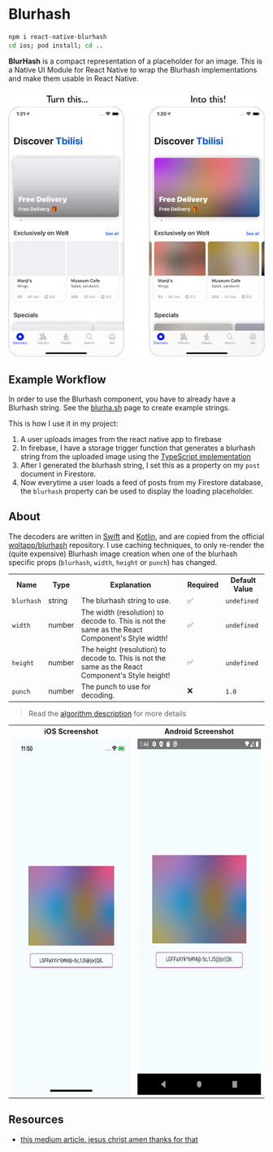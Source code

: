 # Blurhash

```sh
npm i react-native-blurhash
cd ios; pod install; cd ..
```

**BlurHash** is a compact representation of a placeholder for an image. This is a Native UI Module for React Native to wrap the Blurhash implementations and make them usable in React Native.

<img src="img/explanation.png" alt="Turn grey image boxes into colorful blurred images" width=700>

## Example Workflow

In order to use the Blurhash component, you have to already have a Blurhash string. See the [blurha.sh](https://blurha.sh) page to create example strings.

This is how I use it in my project:

1. A user uploads images from the react native app to firebase
2. In firebase, I have a storage trigger function that generates a blurhash string from the uploaded image using the [TypeScript implementation](https://github.com/woltapp/blurhash/blob/master/TypeScript/src/encode.ts)
3. After I generated the blurhash string, I set this as a property on my `post` document in Firestore.
4. Now everytime a user loads a feed of posts from my Firestore database, the `blurhash` property can be used to display the loading placeholder.

## About

The decoders are written in [Swift](ios/BlurhashDecode.swift) and [Kotlin](android/src/main/java/com/blurhash/BlurhashDecode.java), and are copied from the official [woltapp/blurhash](https://github.com/woltapp/blurhash) repository. I use caching techniques, to only re-render the (quite expensive) Blurhash image creation when one of the blurhash specific props (`blurhash`, `width`, `height` or `punch`) has changed.

<table>
  <tr>
    <th>Name</th>
    <th>Type</th>
    <th>Explanation</th>
    <th>Required</th>
    <th>Default Value</th>
  </td>
  <tr>
    <td><code>blurhash</code></td>
    <td>string</td>
    <td>The blurhash string to use.</td>
    <td>✅</td>
    <td><code>undefined</code></td>
  </tr>
  <tr>
    <td><code>width</code></td>
    <td>number</td>
    <td>The width (resolution) to decode to. This is not the same as the React Component's Style width!</td>
    <td>✅</td>
    <td><code>undefined</code></td>
  </tr>
  <tr>
    <td><code>height</code></td>
    <td>number</td>
    <td>The height (resolution) to decode to. This is not the same as the React Component's Style height!</td>
    <td>✅</td>
    <td><code>undefined</code></td>
  </tr>
  <tr>
    <td><code>punch</code></td>
    <td>number</td>
    <td>The punch to use for decoding.</td>
    <td>❌</td>
    <td><code>1.0</code></td>
  </tr>
</table>

> Read the [algorithm description](https://github.com/woltapp/blurhash/blob/master/Algorithm.md) for more details


<table>
  <tr>
    <th>iOS Screenshot</th>
    <th>Android Screenshot</th>
  </td>
  <tr>
    <td><img src="img/demo.ios.png" height=700 alt="iOS Demo Screenshot"></td>
    <td><img src="img/demo.android.png" height=700 alt="Android Demo Screenshot"></td>
  </tr>
</table>



## Resources
* [this medium article. jesus christ amen thanks for that](https://teabreak.e-spres-oh.com/swift-in-react-native-the-ultimate-guide-part-2-ui-components-907767123d9e)
